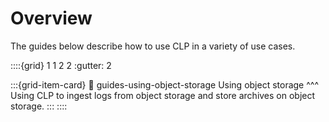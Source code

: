 # Overview

The guides below describe how to use CLP in a variety of use cases.

::::{grid} 1 1 2 2
:gutter: 2

:::{grid-item-card}
:link: guides-using-object-storage
Using object storage
^^^
Using CLP to ingest logs from object storage and store archives on object storage.
:::
::::
